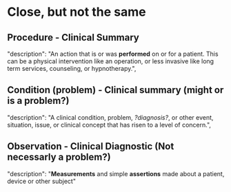 # Close, but not the same

## Procedure - Clinical Summary

"description": "An action that is or was **performed** on or for a patient. This can be a physical intervention like an operation, or less invasive like long term services, counseling, or hypnotherapy.",

## Condition (problem) - Clinical summary (might or is a problem?)

"description": "A clinical condition, problem, _?diagnosis?_, or other event, situation, issue, or clinical concept that has risen to a level of concern.",

## Observation - Clinical Diagnostic (Not necessarly a problem?)

"description": "**Measurements** and simple **assertions** made about a patient, device or other subject"

